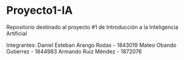 # Proyecto1-IA
Repositorio destinado al proyecto #1 de Introducción a la Inteligencia Artificial

Integrantes:
Daniel Esteban Arango Rodas - 1843019
Mateo Obando Gutierrez - 1844983
Armando Ruiz Méndez - 1872076
